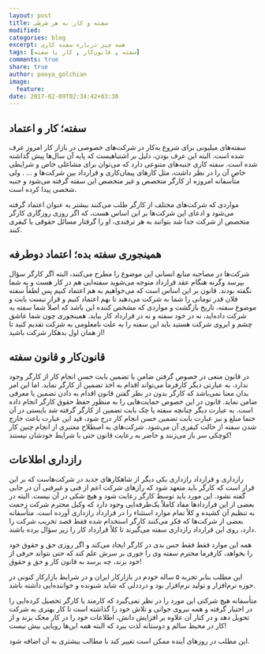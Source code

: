 ```yaml
---
layout: post
title: سفته و کار به هر شرطی
modified:
categories: blog
excerpt: همه چیز درباره سفته کاری
tags: [سفته‌ ‌, قانون‌کار , کار با سفته]
comments: true
share: true
author: pooya_golchian
image:
  feature:
date: 2017-02-09T02:34:42+03:30
---
```

## سفته؛ کار و اعتماد
	
سفته‌های میلیونی برای شروع به‌کار در شرکت‌های خصوصی در بازار کار امروز عرف شده است. البته این عرف بودن، دلیل بر اشتباهیست که پایه آن سال‌ها پیش گذاشته شده است. سفته کاری جنبه‌های متنوعی دارد که می‌توان برای مشاغلی خاص و شرایطی خاص آن را در نظر داشت، مثل کارهای پیمان‌کاری و قرارداد بین شرکت‌ها و … . ولی متأسفانه امروزه از کارگر متخصص و غیر متخصص این سفته گرفته می‌شود و جنبه شخصی پیدا کرده است.

مواردی که شرکت‌های مختلف از کارگر طلب می‌کنند بیشتر به عنوان اعتماد گرفته ‌می‌شود و ادعای این شرکت‌ها بر این اساس هست، که اگر روزی روزگاری کارگر متخصص از شرکت جدا شد بتوانند به هر ترفندی، او را گرفتار مسائل حقوقی یا کیفری کنند.

## همینجوری سفته بده؛ اعتماد دوطرفه

شرکت‌ها در مصاحبه منابع انسانی این موضوع را مطرح می‌کنند، البته اگر کارگر سؤال بپرسد وگرنه هنگام عقد قرارداد متوجه می‌شوید سفته‌ایی هم در کار هست و به شما نگفته بودند. قانون بر این اساس است که می‌خواهیم به هم اعتماد کنیم پس لطفاً سفته فلان قدر تومانی را شما به شرکت می‌دهید تا بهم اعتماد کنیم و قرار نیست بابت و موضوع سفته، تاریخ بازگشت و مواردی که مشخص کننده این باشد که اصلاً شما سفته به شرکت داده‌اید، نه در خود سفته و نه در قرارداد کار بیاید. همینجوری چون شما عاشق چشم و ابروی شرکت هستید باید این سفته را به علت نامعلومی به شرکت تقدیم کنید تا از همان اول بدهکار شرکت باشید!

## قانون‌کار و قانون سفته

در قانون منعی در خصوص گرفتن ضامن یا تضمین بابت حسن انجام کار از کارگر وجود ندارد. به عبارتی دیگر کارفرما می‌تواند اقدام به اخذ تضمین از کارگر نماید. اما این امر بدان معنا نمی‌باشد که کارگر بدون در نظر گفتن قانون اقدام به دادن تضمین یا معرفی ضامن نماید. قانون در این خصوص حمایت‌هایی را به منظور حفظ حقوق کارگر انجام داده است. به عبارت دیگر چنانچه سفته یا چک بابت تضمین از کارگر گرفته شد بایستی در آن حتما مبلغ و نیز عبارت بابت تضمین حسن انجام کار درج شود، قید این عبارت باعث خارج شدن سفته از حالت کیفری آن می‌شود. شرکت‌های به اصطلاح معتبری از انجام چنین کار کوچکی سر باز می‌زنند و حاضر به رعایت قانون حتی با شرایط خودشان نیستند!

## رازداری اطلاعات

رازداری و قرارداد رازداری یکی دیگر از شاهکار‌های جدید در شرکت‌هاست که بر این قرار است که کارگر باید متعهد شود که راز‌های شرکت اعم از فنی و غیرفنی آن در جایی گفته نشود. این مورد باید توسط کارگر رعایت شود و هیچ شکی در آن نیست. البته در بعضی از این قراردادها مفاد کاملاً یک‌طرفه‌ایی وجود دارد که وکیل محترم شرکت زحمت به تنظیم آن کشیده و کلاً تمام موارد استثناء را  در قرارداد رازداری آورده است. متأسفانه بعضی از شرکت‌ها که فکر می‌کنند کارگر استخدام شده فقط قصد تخریب شرکت را دارد، روی این قرارداد رازداری سفته می‌گیرند تا کلاً قرارداد کار را زیر سؤال برده باشند.

همه این موارد فقط فقط حس بدی در کارگر ایجاد می‌کند و اگر روزی حق و حقوق خود را بخواهد، کارفرما محترم سفته وی را جوری بر سرش علم کند که حتی نتواند حرفی از خود بزند، چه برسد به قانون کار و حق و حقوق!

این مطلب بنابر تجربه ۵ ساله خودم در بازارکار ایران و در شرایط بازارکار کنونی در حوزه نرم‌افزار و تولید نرم‌افزار بود و درددلی که شاید شنونده و خواننده‌ایی داشته باشد.

متأسفانه هیچ شرکتی این مورد را در نظر نمی‌گیرد که کارمند یا کارگر تحصیل کرده‌ایی را در اختیار گرفته و همه نیروی جوانی و تلاش خود را گذاشته است تا کار بهتری به شرکت تحویل دهد و در کنار آن علاوه بر افزایش دانش، اطلاعات خود را در کار محک بزند و از کار در محیط سالم و دوستانه لذت ببرد که البته همه این‌ها رویایی بیش نیست!

  
این مطلب در روزهای آینده ممکن است تغییر کند با مطالب بیشتری به آن اضافه شود.

